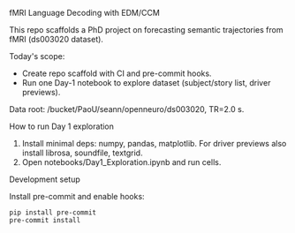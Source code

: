 fMRI Language Decoding with EDM/CCM

This repo scaffolds a PhD project on forecasting semantic trajectories from fMRI (ds003020 dataset).

Today's scope:
- Create repo scaffold with CI and pre-commit hooks.
- Run one Day-1 notebook to explore dataset (subject/story list, driver previews).

Data root: /bucket/PaoU/seann/openneuro/ds003020, TR=2.0 s.

How to run Day 1 exploration
1. Install minimal deps: numpy, pandas, matplotlib. For driver previews also install librosa, soundfile, textgrid.
2. Open notebooks/Day1_Exploration.ipynb and run cells.

Development setup

Install pre-commit and enable hooks:
```
pip install pre-commit
pre-commit install
```
